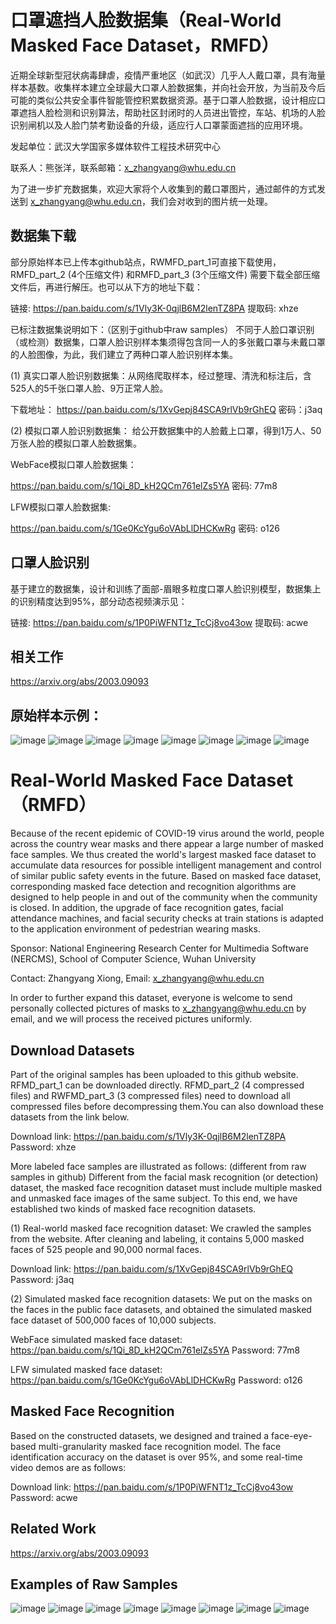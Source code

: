 # 口罩遮挡人脸数据集（Real-World Masked Face Dataset，RMFD）

近期全球新型冠状病毒肆虐，疫情严重地区（如武汉）几乎人人戴口罩，具有海量样本基数。收集样本建立全球最大口罩人脸数据集，并向社会开放，为当前及今后可能的类似公共安全事件智能管控积累数据资源。基于口罩人脸数据，设计相应口罩遮挡人脸检测和识别算法，帮助社区封闭时的人员进出管控，车站、机场的人脸识别闸机以及人脸门禁考勤设备的升级，适应行人口罩蒙面遮挡的应用环境。

发起单位：武汉大学国家多媒体软件工程技术研究中心

联系人：熊张洋，联系邮箱：x_zhangyang@whu.edu.cn

为了进一步扩充数据集，欢迎大家将个人收集到的戴口罩图片，通过邮件的方式发送到 x_zhangyang@whu.edu.cn，我们会对收到的图片统一处理。

## 数据集下载

部分原始样本已上传本github站点，RWMFD_part_1可直接下载使用，RMFD_part_2 (4个压缩文件) 和RMFD_part_3 (3个压缩文件) 需要下载全部压缩文件后，再进行解压。也可以从下方的地址下载：

链接: https://pan.baidu.com/s/1Vly3K-0qjlB6M2lenTZ8PA 提取码: xhze 

已标注数据集说明如下：（区别于github中raw samples） 不同于人脸口罩识别（或检测）数据集，口罩人脸识别样本集须得包含同一人的多张戴口罩与未戴口罩的人脸图像，为此，我们建立了两种口罩人脸识别样本集。

(1) 真实口罩人脸识别数据集：从网络爬取样本，经过整理、清洗和标注后，含525人的5千张口罩人脸、9万正常人脸。 

下载地址： https://pan.baidu.com/s/1XvGepj84SCA9rlVb9rGhEQ 
密码：j3aq

(2) 模拟口罩人脸识别数据集： 给公开数据集中的人脸戴上口罩，得到1万人、50万张人脸的模拟口罩人脸数据集。 

WebFace模拟口罩人脸数据集： 

https://pan.baidu.com/s/1Qi_8D_kH2QCm761elZs5YA 
密码: 77m8 

LFW模拟口罩人脸数据集: 

https://pan.baidu.com/s/1Ge0KcYgu6oVAbLlDHCKwRg 
密码: o126

## 口罩人脸识别

基于建立的数据集，设计和训练了面部-眉眼多粒度口罩人脸识别模型，数据集上的识别精度达到95%，部分动态视频演示见：

链接: https://pan.baidu.com/s/1P0PiWFNT1z_TcCj8vo43ow 提取码: acwe 


## 相关工作

https://arxiv.org/abs/2003.09093

## 原始样本示例：

![image](https://github.com/X-zhangyang/Real-World-Masked-Face-Dataset/blob/master/RWMFD_part_1/0000/0003.jpg)
![image](https://github.com/X-zhangyang/Real-World-Masked-Face-Dataset/blob/master/RWMFD_part_1/0000/0001.jpg)
![image](https://github.com/X-zhangyang/Real-World-Masked-Face-Dataset/blob/master/RWMFD_part_1/0000/0002.jpg)
![image](https://github.com/X-zhangyang/Real-World-Masked-Face-Dataset/blob/master/example/0.jpg)
![image](https://github.com/X-zhangyang/Real-World-Masked-Face-Dataset/blob/master/example/1.jpg)
![image](https://github.com/X-zhangyang/Real-World-Masked-Face-Dataset/blob/master/example/2.jpg)
![image](https://github.com/X-zhangyang/Real-World-Masked-Face-Dataset/blob/master/example/3.jpg)
![image](https://github.com/X-zhangyang/Real-World-Masked-Face-Dataset/blob/master/example/4.jpg)

#
# Real-World Masked Face Dataset（RMFD）

Because of the recent epidemic of COVID-19 virus around the world, people across the country wear masks and there appear a large number of masked face samples. We thus created the world's largest masked face dataset to accumulate data resources for possible intelligent management and control of similar public safety events in the future. Based on masked face dataset, corresponding masked face detection and recognition algorithms are designed to help people in and out of the community when the community is closed. In addition, the upgrade of face recognition gates, facial attendance machines, and facial security checks at train stations is adapted to the application environment of pedestrian wearing masks.

Sponsor: National Engineering Research Center for Multimedia Software (NERCMS), School of Computer Science, Wuhan University

Contact: Zhangyang Xiong, Email: x_zhangyang@whu.edu.cn

In order to further expand this dataset, everyone is welcome to send personally collected pictures of masks to x_zhangyang@whu.edu.cn by email, and we will process the received pictures uniformly.

## Download Datasets

Part of the original samples has been uploaded to this github website. RFMD_part_1 can be downloaded directly. RFMD_part_2 (4 compressed files) and RWFMD_part_3 (3 compressed files) need to download all compressed files before decompressing them.You can also download these datasets from the link below.

Download link: https://pan.baidu.com/s/1Vly3K-0qjlB6M2lenTZ8PA Password: xhze 

More labeled face samples are illustrated as follows: (different from raw samples in github) Different from the facial mask recognition (or detection) dataset, the masked face recognition dataset must include multiple masked and unmasked face images of the same subject. To this end, we have established two kinds of masked face recognition datasets. 

(1)	Real-world masked face recognition dataset: We crawled the samples from the website. After cleaning and labeling, it contains 5,000 masked faces of 525 people and 90,000 normal faces. 

Download link: https://pan.baidu.com/s/1XvGepj84SCA9rlVb9rGhEQ 
Password: j3aq

(2)	Simulated masked face recognition datasets: We put on the masks on the faces in the public face datasets, and obtained the simulated masked face dataset of 500,000 faces of 10,000 subjects.

WebFace simulated masked face dataset:
https://pan.baidu.com/s/1Qi_8D_kH2QCm761elZs5YA
Password: 77m8

LFW simulated masked face dataset:
https://pan.baidu.com/s/1Ge0KcYgu6oVAbLlDHCKwRg
Password: o126

## Masked Face Recognition

Based on the constructed datasets, we designed and trained a face-eye-based multi-granularity masked face recognition model. The face identification accuracy on the dataset is over 95%, and some real-time video demos are as follows:

Download link: https://pan.baidu.com/s/1P0PiWFNT1z_TcCj8vo43ow Password: acwe 

## Related Work

https://arxiv.org/abs/2003.09093
 
## Examples of Raw Samples

![image](https://github.com/X-zhangyang/Real-World-Masked-Face-Dataset/blob/master/RWMFD_part_1/0000/0003.jpg)
![image](https://github.com/X-zhangyang/Real-World-Masked-Face-Dataset/blob/master/RWMFD_part_1/0000/0001.jpg)
![image](https://github.com/X-zhangyang/Real-World-Masked-Face-Dataset/blob/master/RWMFD_part_1/0000/0002.jpg)
![image](https://github.com/X-zhangyang/Real-World-Masked-Face-Dataset/blob/master/example/0.jpg)
![image](https://github.com/X-zhangyang/Real-World-Masked-Face-Dataset/blob/master/example/1.jpg)
![image](https://github.com/X-zhangyang/Real-World-Masked-Face-Dataset/blob/master/example/2.jpg)
![image](https://github.com/X-zhangyang/Real-World-Masked-Face-Dataset/blob/master/example/3.jpg)
![image](https://github.com/X-zhangyang/Real-World-Masked-Face-Dataset/blob/master/example/4.jpg)
